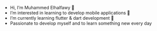 -  Hi, I’m Muhammed Elhalfawy 👋
-  I’m interested in learning to develop mobile applications 👀
-  I’m currently learning flutter & dart development 🌱
-  Passionate to develop myself and to learn something new every day

<!---
MuhammedElhalfawy/MuhammedElhalfawy is a ✨ special ✨ repository because its `README.md` (this file) appears on your GitHub profile.
You can click the Preview link to take a look at your changes.
--->
